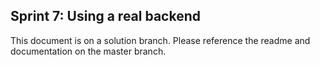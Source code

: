## Sprint 7: Using a real backend

This document is on a solution branch. Please reference the readme and documentation on the master branch. 
